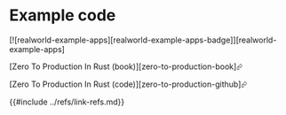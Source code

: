 # Example code

[![realworld-example-apps][realworld-example-apps-badge]][realworld-example-apps]

[Zero To Production In Rust (book)][zero-to-production-book]⮳

[Zero To Production In Rust (code)][zero-to-production-github]⮳

{{#include ../refs/link-refs.md}}
